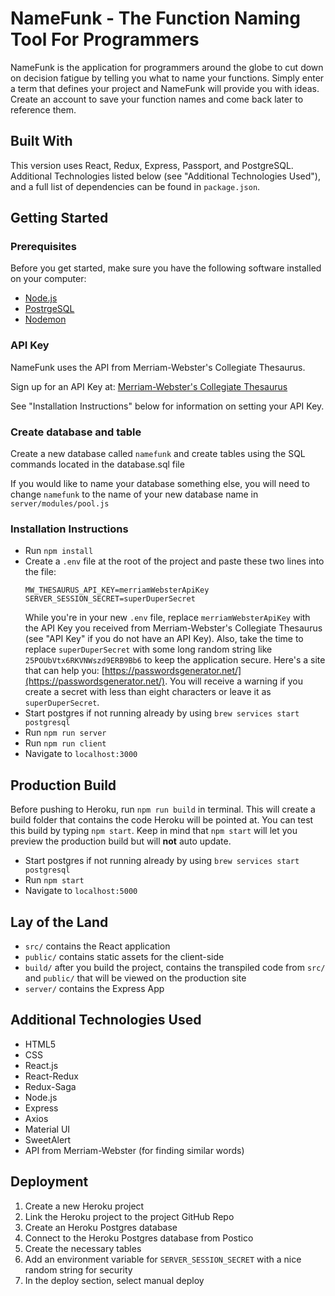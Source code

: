 # NameFunk - The Function Naming Tool For Programmers

NameFunk is the application for programmers around the globe to cut down on decision fatigue by telling you what to name your functions.  Simply enter a term that defines your project and NameFunk will provide you with ideas.  Create an account to save your function names and come back later to reference them.  

## Built With

This version uses React, Redux, Express, Passport, and PostgreSQL.  
Additional Technologies listed below (see "Additional Technologies Used"), and a full list of dependencies can be found in `package.json`.

## Getting Started

### Prerequisites

Before you get started, make sure you have the following software installed on your computer:

- [Node.js](https://nodejs.org/en/)
- [PostrgeSQL](https://www.postgresql.org/)
- [Nodemon](https://nodemon.io/)

### API Key

NameFunk uses the API from Merriam-Webster's Collegiate Thesaurus.  

Sign up for an API Key at: [Merriam-Webster's Collegiate Thesaurus](https://dictionaryapi.com/products/api-collegiate-thesaurus)

See "Installation Instructions" below for information on setting your API Key.


### Create database and table

Create a new database called `namefunk` and create tables using the SQL commands located in the database.sql file


If you would like to name your database something else, you will need to change `namefunk` to the name of your new database name in `server/modules/pool.js`


### Installation Instructions

* Run `npm install`
* Create a `.env` file at the root of the project and paste these two lines into the file:
    ```
    MW_THESAURUS_API_KEY=merriamWebsterApiKey
    SERVER_SESSION_SECRET=superDuperSecret
    ```
    While you're in your new `.env` file, replace `merriamWebsterApiKey` with the API Key you received from Merriam-Webster's Collegiate Thesaurus (see "API Key" if you do not have an API Key).  Also, take the time to replace `superDuperSecret` with some long random string like `25POUbVtx6RKVNWszd9ERB9Bb6` to keep the application secure. Here's a site that can help you: [https://passwordsgenerator.net/](https://passwordsgenerator.net/). You will receive a warning if you create a secret with less than eight characters or leave it as `superDuperSecret`.
* Start postgres if not running already by using `brew services start postgresql`
* Run `npm run server`
* Run `npm run client`
* Navigate to `localhost:3000`

## Production Build

Before pushing to Heroku, run `npm run build` in terminal. This will create a build folder that contains the code Heroku will be pointed at. You can test this build by typing `npm start`. Keep in mind that `npm start` will let you preview the production build but will **not** auto update.

* Start postgres if not running already by using `brew services start postgresql`
* Run `npm start`
* Navigate to `localhost:5000`

## Lay of the Land

* `src/` contains the React application
* `public/` contains static assets for the client-side
* `build/` after you build the project, contains the transpiled code from `src/` and `public/` that will be viewed on the production site
* `server/` contains the Express App

## Additional Technologies Used
* HTML5
* CSS
* React.js
* React-Redux
* Redux-Saga
* Node.js
* Express
* Axios
* Material UI
* SweetAlert
* API from Merriam-Webster (for finding similar words)

## Deployment

1. Create a new Heroku project
1. Link the Heroku project to the project GitHub Repo
1. Create an Heroku Postgres database
1. Connect to the Heroku Postgres database from Postico
1. Create the necessary tables
1. Add an environment variable for `SERVER_SESSION_SECRET` with a nice random string for security
1. In the deploy section, select manual deploy
